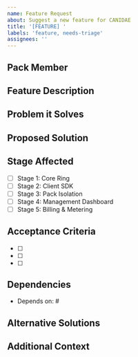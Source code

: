 ```yaml
---
name: Feature Request
about: Suggest a new feature for CANIDAE
title: '[FEATURE] '
labels: 'feature, needs-triage'
assignees: ''
---
```


## Pack Member
<!-- Which pack member are you? (Cy/Synth/Gemini/Community) -->

## Feature Description
<!-- Clear description of the proposed feature -->

## Problem it Solves
<!-- What problem does this feature address? -->

## Proposed Solution
<!-- How should this feature work? -->

## Stage Affected
<!-- Which CANIDAE stage does this impact? -->
- [ ] Stage 1: Core Ring
- [ ] Stage 2: Client SDK
- [ ] Stage 3: Pack Isolation
- [ ] Stage 4: Management Dashboard
- [ ] Stage 5: Billing & Metering

## Acceptance Criteria
<!-- What defines "done" for this feature? -->
- [ ] 
- [ ] 
- [ ] 

## Dependencies
<!-- List any features or issues this depends on -->
- Depends on: #

## Alternative Solutions
<!-- What other approaches were considered? -->

## Additional Context
<!-- Any mockups, examples, or references? -->